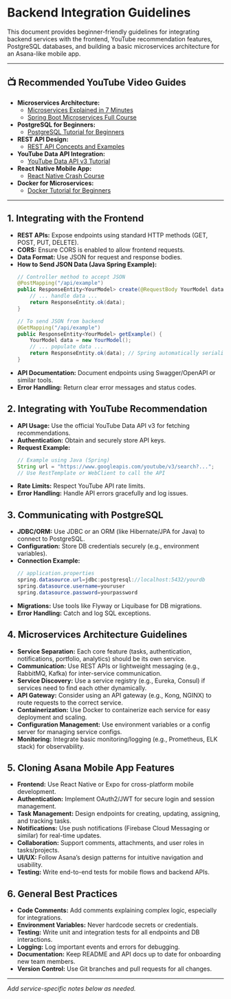 # Backend Integration Guidelines

This document provides beginner-friendly guidelines for integrating backend services with the frontend, YouTube recommendation features, PostgreSQL databases, and building a basic microservices architecture for an Asana-like mobile app.

---

## 📺 Recommended YouTube Video Guides
- **Microservices Architecture:**
  - [Microservices Explained in 7 Minutes](https://www.youtube.com/watch?v=rv4LlmLmVWk)
  - [Spring Boot Microservices Full Course](https://www.youtube.com/watch?v=KxqlJblhzfI)
- **PostgreSQL for Beginners:**
  - [PostgreSQL Tutorial for Beginners](https://www.youtube.com/watch?v=qw--VYLpxG4)
- **REST API Design:**
  - [REST API Concepts and Examples](https://www.youtube.com/watch?v=Q-BpqyOT3a8)
- **YouTube Data API Integration:**
  - [YouTube Data API v3 Tutorial](https://www.youtube.com/watch?v=th5_9woFJmk)
- **React Native Mobile App:**
  - [React Native Crash Course](https://www.youtube.com/watch?v=0-S5a0eXPoc)
- **Docker for Microservices:**
  - [Docker Tutorial for Beginners](https://www.youtube.com/watch?v=fqMOX6JJhGo)

---

## 1. Integrating with the Frontend
- **REST APIs:** Expose endpoints using standard HTTP methods (GET, POST, PUT, DELETE).
- **CORS:** Ensure CORS is enabled to allow frontend requests.
- **Data Format:** Use JSON for request and response bodies.
- **How to Send JSON Data (Java Spring Example):**
  ```java
  // Controller method to accept JSON
  @PostMapping("/api/example")
  public ResponseEntity<YourModel> create(@RequestBody YourModel data) {
      // ... handle data ...
      return ResponseEntity.ok(data);
  }

  // To send JSON from backend
  @GetMapping("/api/example")
  public ResponseEntity<YourModel> getExample() {
      YourModel data = new YourModel();
      // ... populate data ...
      return ResponseEntity.ok(data); // Spring automatically serializes to JSON
  }
  ```
- **API Documentation:** Document endpoints using Swagger/OpenAPI or similar tools.
- **Error Handling:** Return clear error messages and status codes.

## 2. Integrating with YouTube Recommendation
- **API Usage:** Use the official YouTube Data API v3 for fetching recommendations.
- **Authentication:** Obtain and securely store API keys.
- **Request Example:**
  ```java
  // Example using Java (Spring)
  String url = "https://www.googleapis.com/youtube/v3/search?...";
  // Use RestTemplate or WebClient to call the API
  ```
- **Rate Limits:** Respect YouTube API rate limits.
- **Error Handling:** Handle API errors gracefully and log issues.

## 3. Communicating with PostgreSQL
- **JDBC/ORM:** Use JDBC or an ORM (like Hibernate/JPA for Java) to connect to PostgreSQL.
- **Configuration:** Store DB credentials securely (e.g., environment variables).
- **Connection Example:**
  ```java
  // application.properties
  spring.datasource.url=jdbc:postgresql://localhost:5432/yourdb
  spring.datasource.username=youruser
  spring.datasource.password=yourpassword
  ```
- **Migrations:** Use tools like Flyway or Liquibase for DB migrations.
- **Error Handling:** Catch and log SQL exceptions.

## 4. Microservices Architecture Guidelines
- **Service Separation:** Each core feature (tasks, authentication, notifications, portfolio, analytics) should be its own service.
- **Communication:** Use REST APIs or lightweight messaging (e.g., RabbitMQ, Kafka) for inter-service communication.
- **Service Discovery:** Use a service registry (e.g., Eureka, Consul) if services need to find each other dynamically.
- **API Gateway:** Consider using an API gateway (e.g., Kong, NGINX) to route requests to the correct service.
- **Containerization:** Use Docker to containerize each service for easy deployment and scaling.
- **Configuration Management:** Use environment variables or a config server for managing service configs.
- **Monitoring:** Integrate basic monitoring/logging (e.g., Prometheus, ELK stack) for observability.

## 5. Cloning Asana Mobile App Features
- **Frontend:** Use React Native or Expo for cross-platform mobile development.
- **Authentication:** Implement OAuth2/JWT for secure login and session management.
- **Task Management:** Design endpoints for creating, updating, assigning, and tracking tasks.
- **Notifications:** Use push notifications (Firebase Cloud Messaging or similar) for real-time updates.
- **Collaboration:** Support comments, attachments, and user roles in tasks/projects.
- **UI/UX:** Follow Asana’s design patterns for intuitive navigation and usability.
- **Testing:** Write end-to-end tests for mobile flows and backend APIs.

## 6. General Best Practices
- **Code Comments:** Add comments explaining complex logic, especially for integrations.
- **Environment Variables:** Never hardcode secrets or credentials.
- **Testing:** Write unit and integration tests for all endpoints and DB interactions.
- **Logging:** Log important events and errors for debugging.
- **Documentation:** Keep README and API docs up to date for onboarding new team members.
- **Version Control:** Use Git branches and pull requests for all changes.

---

*Add service-specific notes below as needed.*
